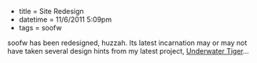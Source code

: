 * title = Site Redesign
* datetime = 11/6/2011 5:09pm
* tags = soofw

soofw has been redesigned, huzzah. Its latest incarnation may or may not have taken several design hints from my latest project, [Underwater Tiger](http://underwatertigermusic.com/)...
